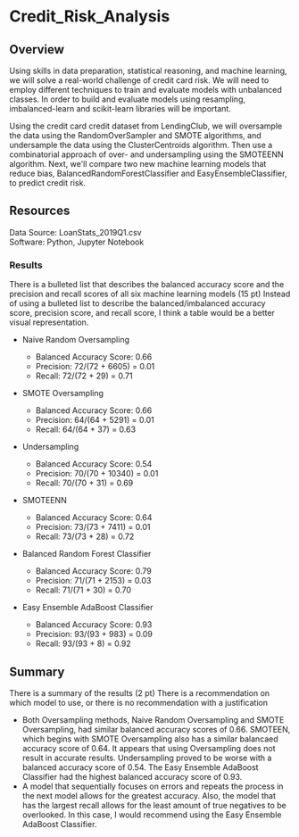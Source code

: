 # Credit_Risk_Analysis

## Overview

Using skills in data preparation, statistical reasoning, and machine learning, we will solve a real-world challenge of credit card risk. We will need to employ different techniques to train and evaluate models with unbalanced classes. In order to build and evaluate models using resampling, imbalanced-learn and scikit-learn libraries will be important.

Using the credit card credit dataset from LendingClub, we will oversample the data using the RandomOverSampler and SMOTE algorithms, and undersample the data using the ClusterCentroids algorithm. Then use a combinatorial approach of over- and undersampling using the SMOTEENN algorithm. Next, we'll compare two new machine learning models that reduce bias, BalancedRandomForestClassifier and EasyEnsembleClassifier, to predict credit risk. 

## Resources
Data Source: LoanStats_2019Q1.csv <br />
Software: Python, Jupyter Notebook

### Results
There is a bulleted list that describes the balanced accuracy score and the precision and recall scores of all six machine learning models (15 pt)
Instead of using a bulleted list to describe the balanced/imbalanced accuracy score, precision score, and recall score, I think a table would be a better visual representation. 

- Naive Random Oversampling
  - Balanced Accuracy Score: 0.66
  - Precision: 72/(72 + 6605) = 0.01
  - Recall: 72/(72 + 29) = 0.71
 
 - SMOTE Oversampling
    - Balanced Accuracy Score: 0.66
    - Precision: 64/(64 + 5291) = 0.01
    - Recall: 64/(64 + 37) = 0.63
  
 - Undersampling
   - Balanced Accuracy Score: 0.54
   - Precision: 70/(70 + 10340) = 0.01
   - Recall: 70/(70 + 31) = 0.69
  
 - SMOTEENN
   - Balanced Accuracy Score: 0.64
   - Precision: 73/(73 + 7411) = 0.01
   - Recall: 73/(73 + 28) = 0.72
  
 - Balanced Random Forest Classifier
   - Balanced Accuracy Score: 0.79
   - Precision: 71/(71 + 2153) = 0.03
   - Recall: 71/(71 + 30) = 0.70

 - Easy Ensemble AdaBoost Classifier
   - Balanced Accuracy Score: 0.93
    - Precision: 93/(93 + 983) = 0.09
    - Recall: 93/(93 + 8) = 0.92
  
## Summary 
There is a summary of the results (2 pt)
There is a recommendation on which model to use, or there is no recommendation with a justification
- Both Oversampling methods, Naive Random Oversampling and SMOTE Oversampling, had similar balanced accuracy scores of 0.66. SMOTEEN, which begins with SMOTE Oversampling also has a similar balancaed accuracy score of 0.64. It appears that using Oversampling does not result in accurate results. Undersampling proved to be worse with a balanced accuracy score of 0.54. The Easy Ensemble AdaBoost Classifier had the highest balanced accuracy score of 0.93. 
- A model that sequentially focuses on errors and repeats the process in the next model allows for the greatest accuracy. Also, the model that has the largest recall allows for the least amount of true negatives to be overlooked. In this case, I would recommend using the Easy Ensemble AdaBoost Classifier.

